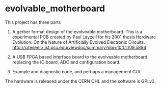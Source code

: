 evolvable_motherboard
=====================

This project has three parts

1. A gerber format design of the evolveable motherboard. This is a experimental PCB created by Paul Layzell for his 2001 thesis Hardware Evolution: On the Nature of Artificially Evolved Electronic Circuits. http://citeseerx.ist.psu.edu/viewdoc/summary?doi=10.1.1.109.5894

2. A USB FPGA based interface board to the evolveable motherboard replacing the IO board, ADC and configuration board.

3. Example and diagnostic code, and perhaps a management GUI.

The hardware is released under the CERN OHL and the software is GPLv3.




